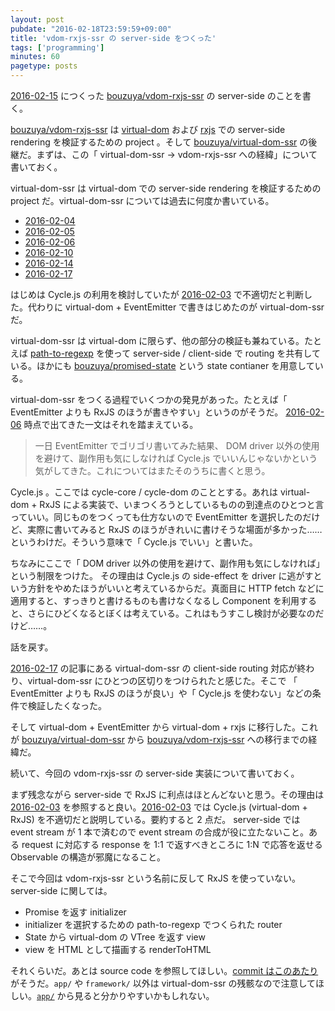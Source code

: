 ```yaml
---
layout: post
pubdate: "2016-02-18T23:59:59+09:00"
title: 'vdom-rxjs-ssr の server-side をつくった'
tags: ['programming']
minutes: 60
pagetype: posts
---
```

[2016-02-15][] につくった [bouzuya/vdom-rxjs-ssr][] の server-side のことを書く。

[bouzuya/vdom-rxjs-ssr][] は [virtual-dom][npm:virtual-dom] および [rxjs][npm:rxjs] での server-side rendering を検証するための project 。そして [bouzuya/virtual-dom-ssr][] の後継だ。まずは、この「 virtual-dom-ssr → vdom-rxjs-ssr への経緯」について書いておく。

virtual-dom-ssr は virtual-dom での server-side rendering を検証するための project だ。virtual-dom-ssr については過去に何度か書いている。

- [2016-02-04][]
- [2016-02-05][]
- [2016-02-06][]
- [2016-02-10][]
- [2016-02-14][]
- [2016-02-17][]

はじめは Cycle.js の利用を検討していたが [2016-02-03][] で不適切だと判断した。代わりに virtual-dom + EventEmitter で書きはじめたのが virtual-dom-ssr だ。

virtual-dom-ssr は virtual-dom に限らず、他の部分の検証も兼ねている。たとえば [path-to-regexp][npm:path-to-regexp] を使って server-side / client-side で routing を共有している。ほかにも [bouzuya/promised-state][] という state contianer を用意している。

virtual-dom-ssr をつくる過程でいくつかの発見があった。たとえば「 EventEmitter よりも RxJS のほうが書きやすい」というのがそうだ。 [2016-02-06][] 時点で出てきた一文はそれを踏まえている。

> 一日 EventEmitter でゴリゴリ書いてみた結果、 DOM driver 以外の使用を避けて、副作用も気にしなければ Cycle.js でいいんじゃないかという気がしてきた。これについてはまたそのうちに書くと思う。

Cycle.js 。ここでは cycle-core / cycle-dom のこととする。あれは virtual-dom + RxJS による実装で、いまつくろうとしているものの到達点のひとつと言っていい。同じものをつくっても仕方ないので EventEmitter を選択したのだけど、実際に書いてみると RxJS のほうがきれいに書けそうな場面が多かった……というわけだ。そういう意味で「 Cycle.js でいい」と書いた。

ちなみにここで「 DOM driver 以外の使用を避けて、副作用も気にしなければ」という制限をつけた。
その理由は Cycle.js の side-effect を driver に逃がすという方針をやめたほうがいいと考えているからだ。真面目に HTTP fetch などに適用すると、すっきりと書けるものも書けなくなるし Component を利用すると、さらにひどくなるとぼくは考えている。これはもうすこし検討が必要なのだけど……。

話を戻す。

[2016-02-17][] の記事にある virtual-dom-ssr の client-side routing 対応が終わり、virtual-dom-ssr にひとつの区切りをつけられたと感じた。そこで 「 EventEmitter よりも RxJS のほうが良い」や「 Cycle.js を使わない」などの条件で検証したくなった。

そして virtual-dom + EventEmitter から virtual-dom + rxjs に移行した。これが [bouzuya/virtual-dom-ssr][] から [bouzuya/vdom-rxjs-ssr][] への移行までの経緯だ。

続いて、今回の vdom-rxjs-ssr の server-side 実装について書いておく。

まず残念ながら server-side で RxJS に利点はほとんどないと思う。その理由は [2016-02-03][] を参照すると良い。[2016-02-03][] では Cycle.js (virtual-dom + RxJS) を不適切だと説明している。要約すると 2 点だ。 server-side では event stream が 1 本で済むので event stream の合成が役に立たないこと。ある request に対応する response を 1:1 で返すべきところに 1:N で応答を返せる Observable の構造が邪魔になること。

そこで今回は vdom-rxjs-ssr という名前に反して RxJS を使っていない。 server-side に関しては。

- Promise<State> を返す initializer
- initializer を選択するための path-to-regexp でつくられた router
- State から virtual-dom の VTree を返す view
- view を HTML として描画する renderToHTML

それくらいだ。あとは source code を参照してほしい。[commit はこのあたり](https://github.com/bouzuya/vdom-rxjs-ssr/tree/59aa7e357a1bb02cdf3756f3f6cb903c04935c0d/)がそうだ。`app/` や `framework/` 以外は virtual-dom-ssr の残骸なので注意してほしい。[`app/`](https://github.com/bouzuya/vdom-rxjs-ssr/tree/59aa7e357a1bb02cdf3756f3f6cb903c04935c0d/src/app) から見ると分かりやすいかもしれない。

[npm:virtual-dom]: https://www.npmjs.com/package/virtual-dom
[npm:rxjs]: https://www.npmjs.com/package/rxjs
[npm:path-to-regexp]: https://www.npmjs.com/package/path-to-regexp
[2016-02-03]: http://blog.bouzuya.net/2016/02/03/
[2016-02-04]: http://blog.bouzuya.net/2016/02/04/
[2016-02-05]: http://blog.bouzuya.net/2016/02/05/
[2016-02-06]: http://blog.bouzuya.net/2016/02/06/
[2016-02-10]: http://blog.bouzuya.net/2016/02/10/
[2016-02-14]: http://blog.bouzuya.net/2016/02/14/
[2016-02-15]: http://blog.bouzuya.net/2016/02/15/
[2016-02-17]: http://blog.bouzuya.net/2016/02/17/
[bouzuya/promised-state]: https://github.com/bouzuya/promised-state
[bouzuya/vdom-rxjs-ssr]: https://github.com/bouzuya/vdom-rxjs-ssr
[bouzuya/virtual-dom-ssr]: https://github.com/bouzuya/virtual-dom-ssr
